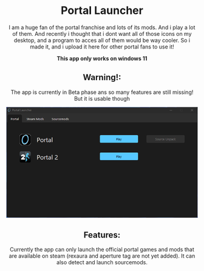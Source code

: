 <div align="center">
    
# Portal Launcher

I am a huge fan of the portal franchise and lots of its mods. And i play a lot of them. And recently i thought that i dont want all of those icons on my desktop, and a program to acces all of them would be way cooler. So i made it, and i upload it here for other portal fans to use it!
    
**This app only works on windows 11**

## Warning!:

The app is currently in Beta phase ans so many features are still missing! But it is usable though

![](docs/screenshot.png)

## Features:

Currently the app can only launch the official portal games and mods that are available on steam (rexaura and aperture tag are not yet added). It can also detect and launch sourcemods.
